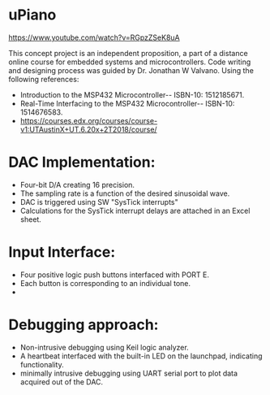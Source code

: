 # uPiano
https://www.youtube.com/watch?v=RGpzZSeK8uA

This concept project is an independent proposition, a part of a distance online course for embedded systems and microcontrollers. 
Code writing and designing process was guided by Dr. Jonathan W Valvano. Using the following references: 
  - Introduction to the MSP432 Microcontroller-- ISBN-10: 1512185671.
  - Real-Time Interfacing to the MSP432 Microcontroller-- ISBN-10: 1514676583.
  - https://courses.edx.org/courses/course-v1:UTAustinX+UT.6.20x+2T2018/course/

# DAC Implementation:
  - Four-bit D/A creating 16 precision.
  - The sampling rate is a function of the desired sinusoidal wave.
  - DAC is triggered using SW "SysTick interrupts"
  - Calculations for the SysTick interrupt delays are attached in an Excel sheet. 

# Input Interface:
  - Four positive logic push buttons interfaced with PORT E.
  - Each button is corresponding to an individual tone.
  - 
# Debugging approach:
  - Non-intrusive debugging using Keil logic analyzer.
  - A heartbeat interfaced with the built-in LED on the launchpad, indicating functionality.
  - minimally intrusive debugging using UART serial port to plot data acquired out of the DAC.
